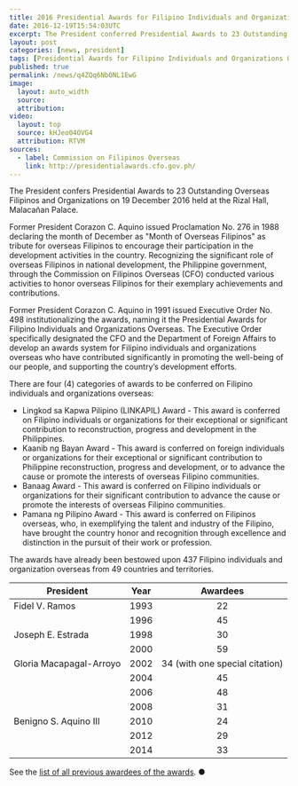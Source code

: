 ```yaml
---
title: 2016 Presidential Awards for Filipino Individuals and Organizations Overseas
date: 2016-12-19T15:54:03UTC
excerpt: The President conferred Presidential Awards to 23 Outstanding Overseas Filipinos and Organizations on 19 December 2016 held at the Rizal Hall, Malacañan Palace.
layout: post
categories: [news, president]
tags: [Presidential Awards for Filipino Individuals and Organizations Overseas, Commission on Filipinos Overseas, CFO]
published: true
permalink: /news/q4ZQq6NbONL1EwG
image:
  layout: auto_width
  source: 
  attribution: 
video:
  layout: top
  source: kHJeo04OVG4
  attribution: RTVM
sources:
  - label: Commission on Filipinos Overseas
    link: http://presidentialawards.cfo.gov.ph/
---
```


The President confers Presidential Awards to 23 Outstanding Overseas Filipinos and Organizations on 19 December 2016 held at the Rizal Hall, Malacañan Palace.

Former President Corazon C. Aquino issued Proclamation No. 276 in 1988 declaring the month of December as "Month of Overseas Filipinos" as tribute for overseas Filipinos to encourage their participation in the development activities in the country. Recognizing the significant role of overseas Filipinos in national development, the Philippine government, through the Commission on Filipinos Overseas (CFO) conducted various activities to honor overseas Filipinos for their exemplary achievements and contributions.

Former President Corazon C. Aquino in 1991 issued Executive Order No. 498 institutionalizing the awards, naming it the Presidential Awards for Filipino Individuals and Organizations Overseas. The Executive Order specifically designated the CFO and the Department of Foreign Affairs to develop an awards system for Filipino individuals and organizations overseas who have contributed significantly in promoting the well-being of our people, and supporting the country’s development efforts.

There are four (4) categories of awards to be conferred on Filipino individuals and organizations overseas:

* Lingkod sa Kapwa Pilipino (LINKAPIL) Award - This award is conferred on Filipino individuals or organizations for their exceptional or significant contribution to reconstruction, progress and development in the Philippines.
* Kaanib ng Bayan Award - This award is conferred on foreign individuals or organizations for their exceptional or significant contribution to Philippine reconstruction, progress and development, or to advance the cause or promote the interests of overseas Filipino communities.
* Banaag Award - This award is conferred on Filipino individuals or organizations for their significant contribution to advance the cause or promote the interests of overseas Filipino communities.
* Pamana ng Pilipino Award - This award is conferred on Filipinos overseas, who, in exemplifying the talent and industry of the Filipino, have brought the country honor and recognition through excellence and distinction in the pursuit of their work or profession.

The awards have already been bestowed upon 437 Filipino individuals and organization overseas from 49 countries and territories.

| President      | Year | Awardees |
|----------------|:----:|:--------:|
| Fidel V. Ramos | 1993 | 22
|                | 1996 | 45
| Joseph E. Estrada | 1998 | 30
|                   | 2000 | 59
| Gloria Macapagal-Arroyo | 2002 | 34 (with one special citation)
|                         | 2004 | 45
|                         | 2006 | 48
|                         | 2008 | 31
| Benigno S. Aquino III | 2010 | 24
|                       | 2012 | 29
|                       | 2014 | 33

See the [list of all previous awardees of the awards](http://presidentialawards.cfo.gov.ph/awardees/gallery-of-presidential-awardees).
&#x25cf;
